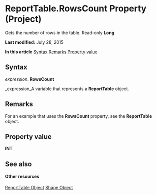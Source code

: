 
# ReportTable.RowsCount Property (Project)
Gets the number of rows in the table. Read-only  **Long**.

 **Last modified:** July 28, 2015

 **In this article**
 [Syntax](#sectionSection0)
 [Remarks](#sectionSection1)
 [Property value](#sectionSection2)


## Syntax
<a name="sectionSection0"> </a>

 _expression_. **RowsCount**

 _expression_A variable that represents a  **ReportTable** object.


## Remarks
<a name="sectionSection1"> </a>

For an example that uses the  **RowsCount** property, see the **ReportTable** object.


## Property value
<a name="sectionSection2"> </a>

 **INT**


## See also
<a name="sectionSection2"> </a>


#### Other resources


 [ReportTable Object](db9846c7-fd53-ae5a-7a43-35dfc60f4fe4.md)
 [Shape Object](d2b32bcd-5595-a4a7-9772-feb25fd0103a.md)
